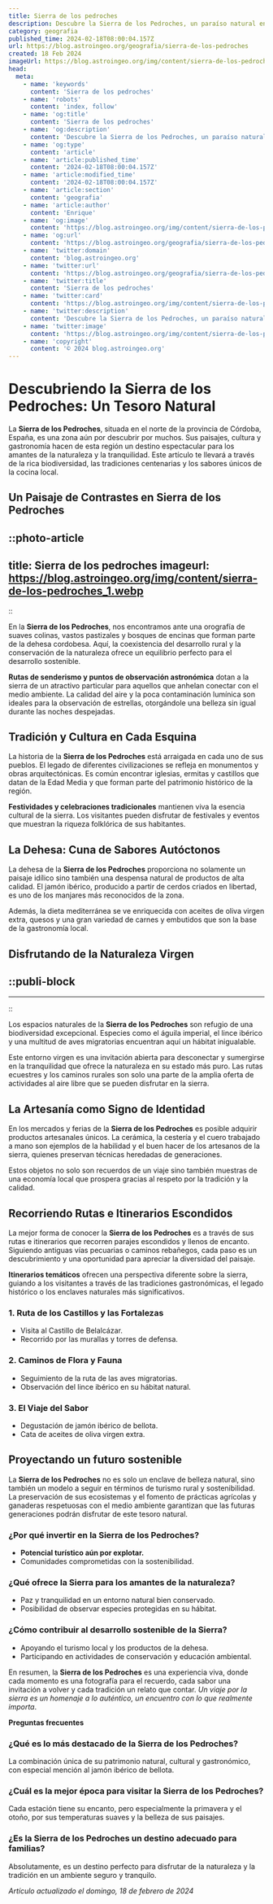 ```yaml
---
title: Sierra de los pedroches
description: Descubre la Sierra de los Pedroches, un paraíso natural en España con paisajes inolvidables, rica gastronomía y una biodiversidad única. Visítala ya.
category: geografia
published_time: 2024-02-18T08:00:04.157Z
url: https://blog.astroingeo.org/geografia/sierra-de-los-pedroches
created: 18 Feb 2024
imageUrl: https://blog.astroingeo.org/img/content/sierra-de-los-pedroches_1.webp
head:
  meta:
    - name: 'keywords'
      content: 'Sierra de los pedroches'
    - name: 'robots'
      content: 'index, follow'
    - name: 'og:title'
      content: 'Sierra de los pedroches'
    - name: 'og:description'
      content: 'Descubre la Sierra de los Pedroches, un paraíso natural en España con paisajes inolvidables, rica gastronomía y una biodiversidad única. Visítala ya.'
    - name: 'og:type'
      content: 'article'
    - name: 'article:published_time'
      content: '2024-02-18T08:00:04.157Z'
    - name: 'article:modified_time'
      content: '2024-02-18T08:00:04.157Z'
    - name: 'article:section'
      content: 'geografia'
    - name: 'article:author'
      content: 'Enrique'
    - name: 'og:image'
      content: 'https://blog.astroingeo.org/img/content/sierra-de-los-pedroches_1.webp'
    - name: 'og:url'
      content: 'https://blog.astroingeo.org/geografia/sierra-de-los-pedroches'
    - name: 'twitter:domain'
      content: 'blog.astroingeo.org'
    - name: 'twitter:url'
      content: 'https://blog.astroingeo.org/geografia/sierra-de-los-pedroches'
    - name: 'twitter:title'
      content: 'Sierra de los pedroches'
    - name: 'twitter:card'
      content: 'https://blog.astroingeo.org/img/content/sierra-de-los-pedroches_1.webp'
    - name: 'twitter:description'
      content: 'Descubre la Sierra de los Pedroches, un paraíso natural en España con paisajes inolvidables, rica gastronomía y una biodiversidad única. Visítala ya.'
    - name: 'twitter:image'
      content: 'https://blog.astroingeo.org/img/content/sierra-de-los-pedroches_1.webp'
    - name: 'copyright'
      content: '© 2024 blog.astroingeo.org'
---
```

# Descubriendo la Sierra de los Pedroches: Un Tesoro Natural

La **Sierra de los Pedroches**, situada en el norte de la provincia de Córdoba, España, es una zona aún por descubrir por muchos. Sus paisajes, cultura y gastronomía hacen de esta región un destino espectacular para los amantes de la naturaleza y la tranquilidad. Este artículo te llevará a través de la rica biodiversidad, las tradiciones centenarias y los sabores únicos de la cocina local.

## Un Paisaje de Contrastes en Sierra de los Pedroches


::photo-article
---
title: Sierra de los pedroches
imageurl: https://blog.astroingeo.org/img/content/sierra-de-los-pedroches_1.webp
---
::



En la **Sierra de los Pedroches**, nos encontramos ante una orografía de suaves colinas, vastos pastizales y bosques de encinas que forman parte de la dehesa cordobesa. Aquí, la coexistencia del desarrollo rural y la conservación de la naturaleza ofrece un equilibrio perfecto para el desarrollo sostenible.

**Rutas de senderismo y puntos de observación astronómica** dotan a la sierra de un atractivo particular para aquellos que anhelan conectar con el medio ambiente. La calidad del aire y la poca contaminación lumínica son ideales para la observación de estrellas, otorgándole una belleza sin igual durante las noches despejadas.

## Tradición y Cultura en Cada Esquina

La historia de la **Sierra de los Pedroches** está arraigada en cada uno de sus pueblos. El legado de diferentes civilizaciones se refleja en monumentos y obras arquitectónicas. Es común encontrar iglesias, ermitas y castillos que datan de la Edad Media y que forman parte del patrimonio histórico de la región.

**Festividades y celebraciones tradicionales** mantienen viva la esencia cultural de la sierra. Los visitantes pueden disfrutar de festivales y eventos que muestran la riqueza folklórica de sus habitantes.

## La Dehesa: Cuna de Sabores Autóctonos

La dehesa de la **Sierra de los Pedroches** proporciona no solamente un paisaje idílico sino también una despensa natural de productos de alta calidad. El jamón ibérico, producido a partir de cerdos criados en libertad, es uno de los manjares más reconocidos de la zona.

Además, la dieta mediterránea se ve enriquecida con aceites de oliva virgen extra, quesos y una gran variedad de carnes y embutidos que son la base de la gastronomía local.

## Disfrutando de la Naturaleza Virgen


  ::publi-block
  ---
  ---
  ::
  
  

Los espacios naturales de la **Sierra de los Pedroches** son refugio de una biodiversidad excepcional. Especies como el águila imperial, el lince ibérico y una multitud de aves migratorias encuentran aquí un hábitat inigualable.

Este entorno virgen es una invitación abierta para desconectar y sumergirse en la tranquilidad que ofrece la naturaleza en su estado más puro. Las rutas ecuestres y los caminos rurales son solo una parte de la amplia oferta de actividades al aire libre que se pueden disfrutar en la sierra.

## La Artesanía como Signo de Identidad

En los mercados y ferias de la **Sierra de los Pedroches** es posible adquirir productos artesanales únicos. La cerámica, la cestería y el cuero trabajado a mano son ejemplos de la habilidad y el buen hacer de los artesanos de la sierra, quienes preservan técnicas heredadas de generaciones.

Estos objetos no solo son recuerdos de un viaje sino también muestras de una economía local que prospera gracias al respeto por la tradición y la calidad.

## Recorriendo Rutas e Itinerarios Escondidos

La mejor forma de conocer la **Sierra de los Pedroches** es a través de sus rutas e itinerarios que recorren parajes escondidos y llenos de encanto. Siguiendo antiguas vías pecuarias o caminos rebañegos, cada paso es un descubrimiento y una oportunidad para apreciar la diversidad del paisaje.

**Itinerarios temáticos** ofrecen una perspectiva diferente sobre la sierra, guiando a los visitantes a través de las tradiciones gastronómicas, el legado histórico o los enclaves naturales más significativos. 

### 1. Ruta de los Castillos y las Fortalezas
- Visita al Castillo de Belalcázar.
- Recorrido por las murallas y torres de defensa.

### 2. Caminos de Flora y Fauna
- Seguimiento de la ruta de las aves migratorias.
- Observación del lince ibérico en su hábitat natural.

### 3. El Viaje del Sabor
- Degustación de jamón ibérico de bellota.
- Cata de aceites de oliva virgen extra.

## Proyectando un futuro sostenible

La **Sierra de los Pedroches** no es solo un enclave de belleza natural, sino también un modelo a seguir en términos de turismo rural y sostenibilidad. La preservación de sus ecosistemas y el fomento de prácticas agrícolas y ganaderas respetuosas con el medio ambiente garantizan que las futuras generaciones podrán disfrutar de este tesoro natural.

### ¿Por qué invertir en la Sierra de los Pedroches?
- **Potencial turístico aún por explotar.**
- Comunidades comprometidas con la sostenibilidad.

### ¿Qué ofrece la Sierra para los amantes de la naturaleza?
- Paz y tranquilidad en un entorno natural bien conservado.
- Posibilidad de observar especies protegidas en su hábitat.

### ¿Cómo contribuir al desarrollo sostenible de la Sierra?
- Apoyando el turismo local y los productos de la dehesa.
- Participando en actividades de conservación y educación ambiental.

En resumen, la **Sierra de los Pedroches** es una experiencia viva, donde cada momento es una fotografía para el recuerdo, cada sabor una invitación a volver y cada tradición un relato que contar. *Un viaje por la sierra es un homenaje a lo auténtico, un encuentro con lo que realmente importa*.

**Preguntas frecuentes**

### ¿Qué es lo más destacado de la Sierra de los Pedroches?
La combinación única de su patrimonio natural, cultural y gastronómico, con especial mención al jamón ibérico de bellota.

### ¿Cuál es la mejor época para visitar la Sierra de los Pedroches?
Cada estación tiene su encanto, pero especialmente la primavera y el otoño, por sus temperaturas suaves y la belleza de sus paisajes.

### ¿Es la Sierra de los Pedroches un destino adecuado para familias?
Absolutamente, es un destino perfecto para disfrutar de la naturaleza y la tradición en un ambiente seguro y tranquilo.

_Artículo actualizado el domingo, 18 de febrero de 2024_